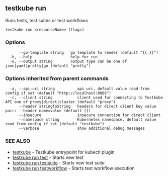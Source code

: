## testkube run

Runs tests, test suites or test workflows

```
testkube run <resourceName> [flags]
```

### Options

```
      --go-template string   go template to render (default "{{.}}")
  -h, --help                 help for run
  -o, --output string        output type can be one of json|yaml|pretty|go (default "pretty")
```

### Options inherited from parent commands

```
  -a, --api-uri string          api uri, default value read from config if set (default "http://localhost:8088")
  -c, --client string           client used for connecting to Testkube API one of proxy|direct|cluster (default "proxy")
      --header stringToString   headers for direct client key value pair: --header name=value (default [])
      --insecure                insecure connection for direct client
      --namespace string        Kubernetes namespace, default value read from config if set (default "testkube")
      --verbose                 show additional debug messages
```

### SEE ALSO

* [testkube](testkube.md)	 - Testkube entrypoint for kubectl plugin
* [testkube run test](testkube_run_test.md)	 - Starts new test
* [testkube run testsuite](testkube_run_testsuite.md)	 - Starts new test suite
* [testkube run testworkflow](testkube_run_testworkflow.md)	 - Starts test workflow execution

